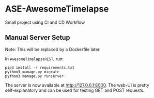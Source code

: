 # ASE-AwesomeTimelapse
Small project using CI and CD Workflow

## Manual Server Setup
Note: This will be replaced by a Dockerfile later.

In `AwesomeTimelapseREST`, run:

```
pip3 install -r requirements.txt
python3 manage.py migrate
python3 manage.py runserver
```

The server is now available at http://127.0.0.1:8000. The web-UI is pretty self-explanatory and can be used for testing GET and POST requests. 
